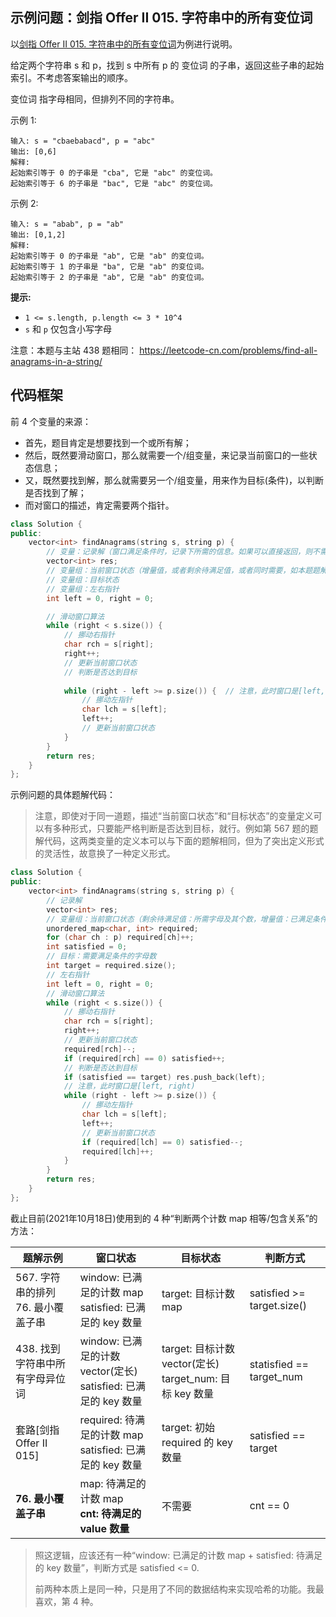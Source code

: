 

## 示例问题：剑指 Offer II 015. 字符串中的所有变位词

以[剑指 Offer II 015. 字符串中的所有变位词](https://leetcode-cn.com/problems/VabMRr/)为例进行说明。

给定两个字符串 s 和 p，找到 s 中所有 p 的 变位词 的子串，返回这些子串的起始索引。不考虑答案输出的顺序。

变位词 指字母相同，但排列不同的字符串。

 

示例 1:

```
输入: s = "cbaebabacd", p = "abc"
输出: [0,6]
解释:
起始索引等于 0 的子串是 "cba", 它是 "abc" 的变位词。
起始索引等于 6 的子串是 "bac", 它是 "abc" 的变位词。
```

示例 2:

```
输入: s = "abab", p = "ab"
输出: [0,1,2]
解释:
起始索引等于 0 的子串是 "ab", 它是 "ab" 的变位词。
起始索引等于 1 的子串是 "ba", 它是 "ab" 的变位词。
起始索引等于 2 的子串是 "ab", 它是 "ab" 的变位词。
```

**提示:**

- `1 <= s.length, p.length <= 3 * 10^4`
- `s` 和 `p` 仅包含小写字母



注意：本题与主站 438 题相同： https://leetcode-cn.com/problems/find-all-anagrams-in-a-string/



## 代码框架

前 4 个变量的来源：

- 首先，题目肯定是想要找到一个或所有解；
- 然后，既然要滑动窗口，那么就需要一个/组变量，来记录当前窗口的一些状态信息；
- 又，既然要找到解，那么就需要另一个/组变量，用来作为目标(条件)，以判断是否找到了解；
- 而对窗口的描述，肯定需要两个指针。

```c++
class Solution {
public:
    vector<int> findAnagrams(string s, string p) {
        // 变量：记录解（窗口满足条件时，记录下所需的信息。如果可以直接返回，则不需要该变量）
        vector<int> res;
        // 变量组：当前窗口状态（增量值，或者剩余待满足值，或者同时需要，如本题题解）
        // 变量组：目标状态
        // 变量组：左右指针
        int left = 0, right = 0;

        // 滑动窗口算法
        while (right < s.size()) {
            // 挪动右指针
            char rch = s[right];
            right++;
            // 更新当前窗口状态
            // 判断是否达到目标
            
            while (right - left >= p.size()) {  // 注意，此时窗口是[left, right)。此判断条件视情况酌情修改。
                // 挪动左指针
                char lch = s[left];
                left++;
                // 更新当前窗口状态
            }
        }
        return res;
    }
};
```



示例问题的具体题解代码：

> 注意，即使对于同一道题，描述“当前窗口状态”和“目标状态”的变量定义可以有多种形式，只要能严格判断是否达到目标，就行。例如第 567 题的题解代码，这两类变量的定义本可以与下面的题解相同，但为了突出定义形式的灵活性，故意换了一种定义形式。

```c++
class Solution {
public:
    vector<int> findAnagrams(string s, string p) {
        // 记录解
        vector<int> res;
        // 变量组：当前窗口状态（剩余待满足值：所需字母及其个数，增量值：已满足条件的字母数）
        unordered_map<char, int> required;
        for (char ch : p) required[ch]++;
        int satisfied = 0;
        // 目标：需要满足条件的字母数
        int target = required.size();
        // 左右指针
        int left = 0, right = 0;
        // 滑动窗口算法
        while (right < s.size()) {
            // 挪动右指针
            char rch = s[right];
            right++;
            // 更新当前窗口状态
            required[rch]--;
            if (required[rch] == 0) satisfied++;
            // 判断是否达到目标
            if (satisfied == target) res.push_back(left);
            // 注意，此时窗口是[left, right)
            while (right - left >= p.size()) {
                // 挪动左指针
                char lch = s[left];
                left++;
                // 更新当前窗口状态
                if (required[lch] == 0) satisfied--;
                required[lch]++;
            }
        }
        return res;
    }
};
```





截止目前(2021年10月18日)使用到的 4 种“判断两个计数 map 相等/包含关系”的方法：

| 题解示例                                | 窗口状态                                                     | 目标状态                                                     | 判断方式                   |
| --------------------------------------- | ------------------------------------------------------------ | ------------------------------------------------------------ | -------------------------- |
| 567. 字符串的排列<br />76. 最小覆盖子串 | window: 已满足的计数 map<br />satisfied: 已满足的 key 数量   | target: 目标计数 map                                         | satisfied >= target.size() |
| 438. 找到字符串中所有字母异位词         | window: 已满足的计数 vector(定长)<br />satisfied: 已满足的 key 数量 | target: 目标计数 vector(定长)<br />target_num: 目标 key 数量 | statisfied == target_num   |
| 套路[剑指 Offer II 015]                 | required: 待满足的计数 map<br />satisfied: 已满足的 key 数量 | target: 初始 required 的 key 数量                            | satisfied == target        |
| **76. 最小覆盖子串**                    | map: 待满足的计数 map<br />**cnt: 待满足的 value 数量**      | 不需要                                                       | cnt == 0                   |

> 照这逻辑，应该还有一种“window: 已满足的计数 map + satisfied: 待满足的 key 数量”，判断方式是 satisfied <= 0.
>
> 前两种本质上是同一种，只是用了不同的数据结构来实现哈希的功能。我最喜欢，第 4 种。

